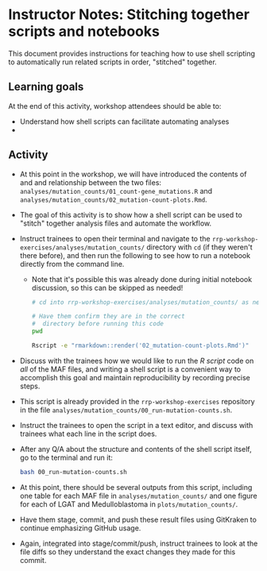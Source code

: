 # Instructor Notes: Stitching together scripts and notebooks



This document provides instructions for teaching how to use shell scripting to automatically run related scripts in order, "stitched" together. 

## Learning goals

At the end of this activity, workshop attendees should be able to:

* Understand how shell scripts can facilitate automating analyses
* 


## Activity


* At this point in the workshop, we will have introduced the contents of and and relationship between the two files: `analyses/mutation_counts/01_count-gene_mutations.R` and `analyses/mutation_counts/02_mutation-count-plots.Rmd`.
* The goal of this activity is to show how a shell script can be used to "stitch" together analysis files and automate the workflow.


* Instruct trainees to open their terminal and navigate to the `rrp-workshop-exercises/analyses/mutation_counts/` directory with `cd` (if they weren't there before), and then run the following to see how to run a notebook directly from the command line.
  * Note that it's possible this was already done during initial notebook discussion, so this can be skipped as needed!

    ```sh
    # cd into rrp-workshop-exercises/analyses/mutation_counts/ as needed

    # Have them confirm they are in the correct 
    #  directory before running this code
    pwd
    
    Rscript -e "rmarkdown::render('02_mutation-count-plots.Rmd')"
    ```

* Discuss with the trainees how we would like to run the _R script_ code on _all_ of the MAF files, and writing a shell script is a convenient way to accomplish this goal and maintain reproducibility by recording precise steps.
* This script is already provided in the `rrp-workshop-exercises` repository in the file `analyses/mutation_counts/00_run-mutation-counts.sh`.
* Instruct the trainees to open the script in a text editor, and discuss with trainees what each line in the script does.


* After any Q/A about the structure and contents of the shell script itself, go to the terminal and run it:

    ```sh
    bash 00_run-mutation-counts.sh
    ```

* At this point, there should be several outputs from this script, including one table for each MAF file in `analyses/mutation_counts/` and one figure for each of LGAT and Medulloblastoma in `plots/mutation_counts/`.

* Have them stage, commit, and push these result files using GitKraken to continue emphasizing GitHub usage.
* Again, integrated into stage/commit/push, instruct trainees to look at the file diffs so they understand the exact changes they made for this commit. 
